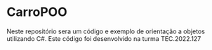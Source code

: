 # CarroPOO
Neste repositório sera um código e exemplo de orientação a objetos utilizando C#. Este código foi desenvolvido na turma TEC.2022.127
